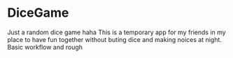 # DiceGame
Just a random dice game haha
This is a temporary app for my friends in my place to have fun together without buting dice and making noices at night.
Basic workflow and rough
